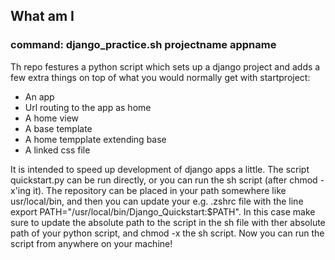 ## What am I

### command: django_practice.sh projectname appname

Th repo festures a python script which sets up a django project and adds a few extra things on top of what you would normally get with startproject:

- An app
- Url routing to the app as home
- A home view
- A base template
- A home tempplate extending base
- A linked css file

It is intended to speed up development of django apps a little.  The script quickstart.py can be run directly, or you can run the sh script (after chmod -x'ing it).  The repository can be placed in your path somewhere like usr/local/bin, and then you can update your e.g. .zshrc file with the line export PATH="/usr/local/bin/Django_Quickstart:$PATH".  In this case make sure to update the absolute path to the script in the sh file with ther absolute path of your python script, and chmod -x the sh script.  Now you can run the script from anywhere on your machine!